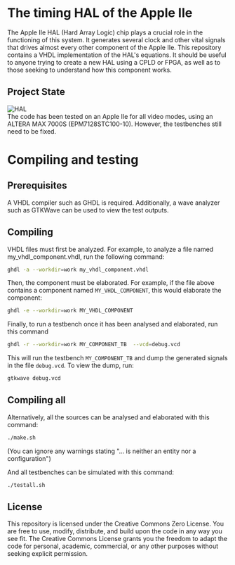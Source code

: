 # The timing HAL of the Apple IIe

The Apple IIe HAL (Hard Array Logic) chip plays a crucial role in the functioning of this system. It generates several clock and other vital signals that drives almost every other component of the Apple IIe. This repository contains a VHDL implementation of the HAL's equations. It should be useful to anyone trying to create a new HAL using a CPLD or FPGA, as well as to those seeking to understand how this component works.

## Project State
![HAL](https://img.shields.io/badge/TIMING_HAL-Stable-green)<br/>
The code has been tested on an Apple IIe for all video modes, using an ALTERA MAX 7000S (EPM7128STC100-10). However, the testbenches still need to be fixed.

# Compiling and testing
## Prerequisites
A VHDL compiler such as GHDL is required. Additionally, a wave analyzer such as GTKWave can be used to view the test outputs.
## Compiling
VHDL files must first be analyzed. For example, to analyze a file named my_vhdl_component.vhdl, run the following command:
```bash
ghdl -a --workdir=work my_vhdl_component.vhdl
```
Then, the component must be elaborated. For example, if the file above contains a component named `MY_VHDL_COMPONENT`, this would elaborate the component:
```bash
ghdl -e --workdir=work MY_VHDL_COMPONENT
```
Finally, to run a testbench once it has been analysed and elaborated, run this command
```bash
ghdl -r --workdir=work MY_COMPONENT_TB  --vcd=debug.vcd
```
This will run the testbench `MY_COMPONENT_TB` and dump the generated signals in the file `debug.vcd`. To view the dump, run:
```bash
gtkwave debug.vcd
```
## Compiling all
Alternatively, all the sources can be analysed and elaborated with this command:
```bash
./make.sh
```
(You can ignore any warnings stating "... is neither an entity nor a configuration")

And all testbenches can be simulated with this command:
```bash
./testall.sh
```

## License

This repository is licensed under the Creative Commons Zero License. You are free to use, modify, distribute, and build upon the code in any way you see fit. The Creative Commons License grants you the freedom to adapt the code for personal, academic, commercial, or any other purposes without seeking explicit permission.
